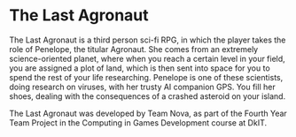 # The Last Agronaut

The Last Agronaut is a third person sci-fi RPG, in which the player takes the role of Penelope, the titular Agronaut. She comes from an extremely science-oriented planet, where when you reach a certain level in your field, you are assigned a plot of land, which is then sent into space for you to spend the rest of your life researching. Penelope is one of these scientists, doing research on viruses, with her trusty AI companion GPS. You fill her shoes, dealing with the consequences of a crashed asteroid on your island. 


The Last Agronaut was developed by Team Nova, as part of the Fourth Year Team Project in the Computing in Games Development course at DkIT. 
